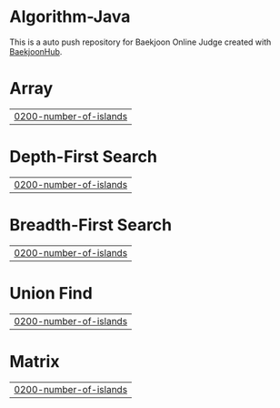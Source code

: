# Algorithm-Java
This is a auto push repository for Baekjoon Online Judge created with [BaekjoonHub](https://github.com/BaekjoonHub/BaekjoonHub).


# Array
|  |
| ------- |
| [0200-number-of-islands](https://github.com/sejineer/Problem-Solving/tree/master/0200-number-of-islands) |
# Depth-First Search
|  |
| ------- |
| [0200-number-of-islands](https://github.com/sejineer/Problem-Solving/tree/master/0200-number-of-islands) |
# Breadth-First Search
|  |
| ------- |
| [0200-number-of-islands](https://github.com/sejineer/Problem-Solving/tree/master/0200-number-of-islands) |
# Union Find
|  |
| ------- |
| [0200-number-of-islands](https://github.com/sejineer/Problem-Solving/tree/master/0200-number-of-islands) |
# Matrix
|  |
| ------- |
| [0200-number-of-islands](https://github.com/sejineer/Problem-Solving/tree/master/0200-number-of-islands) |